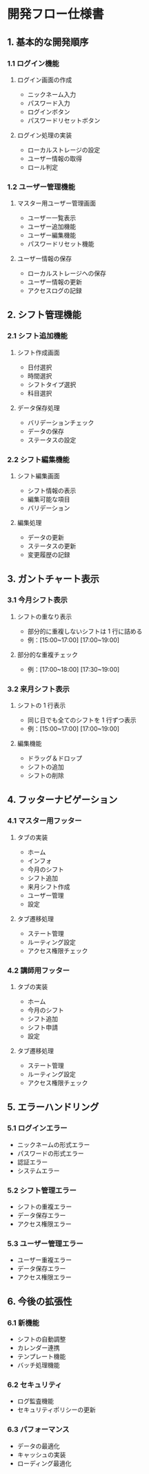 # 開発フロー仕様書

## 1. 基本的な開発順序

### 1.1 ログイン機能

1. ログイン画面の作成

   - ニックネーム入力
   - パスワード入力
   - ログインボタン
   - パスワードリセットボタン

2. ログイン処理の実装
   - ローカルストレージの設定
   - ユーザー情報の取得
   - ロール判定

### 1.2 ユーザー管理機能

1. マスター用ユーザー管理画面

   - ユーザー一覧表示
   - ユーザー追加機能
   - ユーザー編集機能
   - パスワードリセット機能

2. ユーザー情報の保存
   - ローカルストレージへの保存
   - ユーザー情報の更新
   - アクセスログの記録

## 2. シフト管理機能

### 2.1 シフト追加機能

1. シフト作成画面

   - 日付選択
   - 時間選択
   - シフトタイプ選択
   - 科目選択

2. データ保存処理
   - バリデーションチェック
   - データの保存
   - ステータスの設定

### 2.2 シフト編集機能

1. シフト編集画面

   - シフト情報の表示
   - 編集可能な項目
   - バリデーション

2. 編集処理
   - データの更新
   - ステータスの更新
   - 変更履歴の記録

## 3. ガントチャート表示

### 3.1 今月シフト表示

1. シフトの重なり表示

   - 部分的に重複しないシフトは 1 行に詰める
   - 例：[15:00~17:00] [17:00~19:00]

2. 部分的な重複チェック
   - 例：[17:00~18:00]
     [17:30~19:00]

### 3.2 来月シフト表示

1. シフトの 1 行表示

   - 同じ日でも全てのシフトを 1 行ずつ表示
   - 例：[15:00~17:00]
     [17:00~19:00]

2. 編集機能
   - ドラッグ＆ドロップ
   - シフトの追加
   - シフトの削除

## 4. フッターナビゲーション

### 4.1 マスター用フッター

1. タブの実装

   - ホーム
   - インフォ
   - 今月のシフト
   - シフト追加
   - 来月シフト作成
   - ユーザー管理
   - 設定

2. タブ遷移処理
   - ステート管理
   - ルーティング設定
   - アクセス権限チェック

### 4.2 講師用フッター

1. タブの実装

   - ホーム
   - 今月のシフト
   - シフト追加
   - シフト申請
   - 設定

2. タブ遷移処理
   - ステート管理
   - ルーティング設定
   - アクセス権限チェック

## 5. エラーハンドリング

### 5.1 ログインエラー

- ニックネームの形式エラー
- パスワードの形式エラー
- 認証エラー
- システムエラー

### 5.2 シフト管理エラー

- シフトの重複エラー
- データ保存エラー
- アクセス権限エラー

### 5.3 ユーザー管理エラー

- ユーザー重複エラー
- データ保存エラー
- アクセス権限エラー

## 6. 今後の拡張性

### 6.1 新機能

- シフトの自動調整
- カレンダー連携
- テンプレート機能
- バッチ処理機能

### 6.2 セキュリティ

- ログ監査機能
- セキュリティポリシーの更新

### 6.3 パフォーマンス

- データの最適化
- キャッシュの実装
- ローディング最適化
